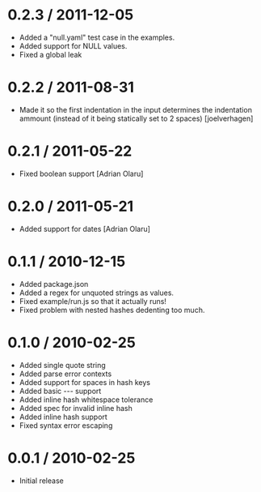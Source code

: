 
0.2.3 / 2011-12-05 
==================

  * Added a "null.yaml" test case in the examples.
  * Added support for NULL values.
  * Fixed a global leak

0.2.2 / 2011-08-31 
==================

  * Made it so the first indentation in the input determines the indentation ammount (instead of it being statically set to 2 spaces) [joelverhagen]

0.2.1 / 2011-05-22 
==================

  * Fixed boolean support [Adrian Olaru]

0.2.0 / 2011-05-21 
==================

  * Added support for dates [Adrian Olaru]

0.1.1 / 2010-12-15 
==================

  * Added package.json
  * Added a regex for unquoted strings as values.
  * Fixed example/run.js so that it actually runs!
  * Fixed problem with nested hashes dedenting too much.

0.1.0 / 2010-02-25
==================

  * Added single quote string
  * Added parse error contexts
  * Added support for spaces in hash keys
  * Added basic --- support
  * Added inline hash whitespace tolerance
  * Added spec for invalid inline hash
  * Added inline hash support
  * Fixed syntax error escaping

0.0.1 / 2010-02-25
==================

  * Initial release
